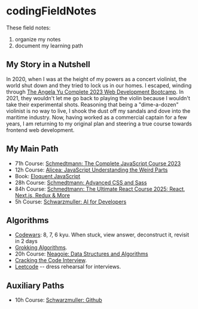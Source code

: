 # codingFieldNotes
These field notes:
1. organize my notes
2. document my learning path

## My Story in a Nutshell
In 2020, when I was at the height of my powers as a concert violinist, the world shut down and they tried to lock us in our homes. I escaped, winding through [The Angela Yu Complete 2023 Web Development Bootcamp](https://www.udemy.com/course/the-complete-web-development-bootcamp/). In 2021, they wouldn't let me go back to playing the violin because I wouldn't take their experimental shots. Reasoning that being a "dime-a-dozen" violinist is no way to live, I shook the dust off my sandals and dove into the maritime industry. Now, having worked as a commercial captain for a few years, I am returning to my original plan and steering a true course towards frontend web development.

## My Main Path
- 71h Course: [Schmedtmann: The Complete JavaScript Course 2023](https://www.udemy.com/course-dashboard-redirect/?course_id=851712)
- 12h Course: [Alicea: JavaScript Understanding the Weird Parts](https://www.udemy.com/course-dashboard-redirect/?course_id=364426)
- Book: [Eloquent JavaScript](https://eloquentjavascript.net/)
- 28h Course: [Schmedtmann: Advanced CSS and Sass](https://www.udemy.com/course-dashboard-redirect/?course_id=1026604)
- 84h Course: [Schmedtmann: The Ultimate React Course 2025: React, Next.js, Redux & More](https://www.udemy.com/course-dashboard-redirect/?course_id=4471614)
- 5h Course: [Schwarzmuller: AI for Developers](https://www.udemy.com/course-dashboard-redirect/?course_id=6250531)

## Algorithms
- [Codewars](https://www.codewars.com/dashboard): 8, 7, 6 kyu. When stuck, view answer, deconstruct it, revisit in 2 days
- [Grokking Algorithms](https://www.amazon.com/dp/1633438538).
- 20h Course: [Neagoie: Data Structures and Algorithms](https://www.udemy.com/course-dashboard-redirect/?course_id=1917546)
- [Cracking the Code Interview](https://www.amazon.com/Cracking-Coding-Interview-Programming-Questions/dp/0984782850/ref=sr_1_1?sr=8-1).
- [Leetcode](https://leetcode.com/) -- dress rehearsal for interviews. 

## Auxiliary Paths
- 10h Course: [Schwarzmuller: Github](https://www.udemy.com/course-dashboard-redirect/?course_id=4188320)
